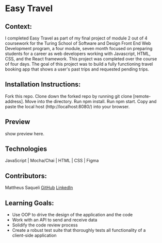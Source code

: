 # Easy Travel

## Context:
I completed Easy Travel as part of my final project of module 2 out of 4 coursework for the Turing School of Software and Design Front End Web Development program, a four module, seven month focused on preparing students for a career as web developers working with Javascript, HTML, CSS, and the React framework. This project was completed over the course of four days. The goal of this project was to build a fully functioning travel booking app that shows a user's past trips and requested pending trips.

## Installation Instructions:
Fork this repo.
Clone down the forked repo by running git clone [remote-address].
Move into the directory.
Run npm install.
Run npm start.
Copy and paste the local host (http://localhost:8080/) into your browser. 

## Preview
show preview here.

## Technologies
JavaScript | Mocha/Chai | HTML | CSS | Figma 

## Contributors:
Mattheus Saqueli
[GitHub](https://github.com/mattsaqueli)
[LinkedIn](https://www.linkedin.com/in/mattheus-saqueli-409813250/)

## Learning Goals:
- Use OOP to drive the design of the application and the code
- Work with an API to send and receive data
- Solidify the code review process
- Create a robust test suite that thoroughly tests all functionality of a client-side application